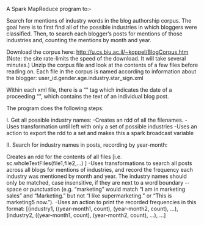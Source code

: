 A Spark MapReduce program to:-

Search for mentions of industry words in the blog authorship corpus. 
The goal here is to first find all of the possible industries in which bloggers were classified. 
Then, to search each blogger’s posts for mentions of those industries and, counting the mentions by month and year.

Download the corpus here: http://u.cs.biu.ac.il/~koppel/BlogCorpus.htm (Note: the site rate-limits the speed of the download. It will take several minutes.)
Unzip the corpus file and look at the contents of a few files before reading on. Each file in the corpus is named according to information about the blogger: user_id.gender.age.industry.star_sign.xml

Within each xml file, there is a “<date>” tag which indicates the date of a proceeding “<post>”, which contains the text of an individual blog post.

The program does the following steps:

I. Get all possible industry names:
-Creates an rdd of all the filenames.
-Uses transformation until left with only a set of possible industries
-Uses an action to export the rdd to a set and makes this a spark broadcast variable

II. Search for industry names in posts, recording by year-month: 

Creates an rdd for the contents of all files [i.e. sc.wholeTextFiles(file1,file2,...) ]
-Uses transformations to search all posts across all blogs for mentions of industries, and record the frequency each industry was mentioned by month and year. The industry names should only be matched, case insensitive, if they are next to a word boundary -- space or punctuation (e.g. “marketing” would match “I am in marketing sales” and “Marketing.” but not “I like supermarketing.” or “This is marketing5 now.”).
-Uses an action to print the recorded frequencies in this format:
[(industry1, ((year-month1, count), (year-month2, count), …),
(industry2, ((year-month1, count), (year-month2, count), …), …]